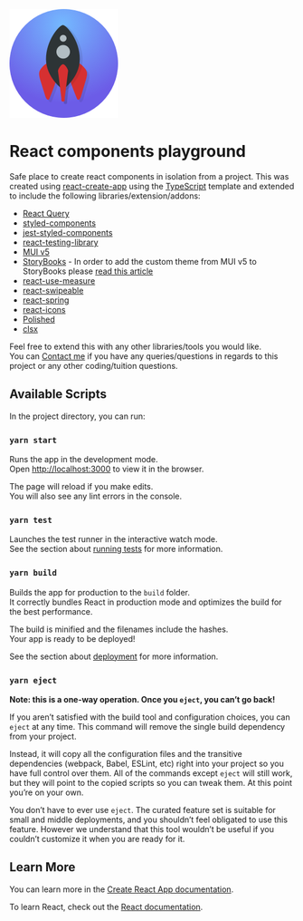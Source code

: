 ![logo](https://github.com/Mario-Duarte/React-Components-Playground/blob/master/public/logo192.png?raw=true)
# React components playground

Safe place to create react components in isolation from a project.
This was created using [react-create-app](https://create-react-app.dev) using the [TypeScript](https://create-react-app.dev/docs/adding-typescript/) template and extended to include the following libraries/extension/addons:
* [React Query](https://react-query.tanstack.com/overview)
* [styled-components](https://styled-components.com/)
* [jest-styled-components](https://github.com/styled-components/jest-styled-components)
* [react-testing-library](https://testing-library.com/docs/react-testing-library/intro/)
* [MUI v5](https://mui.com/getting-started/usage/)
* [StoryBooks](https://storybook.js.org/) - In order to add the custom theme from MUI v5 to StoryBooks please [read this article](https://pretagteam.com/question/how-to-theme-material-ui-inside-storybook)
* [react-use-measure](https://github.com/pmndrs/react-use-measure)
* [react-swipeable](https://github.com/FormidableLabs/react-swipeable)
* [react-spring](https://react-spring.io/)
* [react-icons](https://react-icons.github.io/react-icons/)
* [Polished](https://polished.js.org/)
* [clsx](https://github.com/lukeed/clsx)

Feel free to extend this with any other libraries/tools you would like.<br/>
You can [Contact me](https://twitter.com/MDesignsuk) if you have any queries/questions in regards to this project or any other coding/tuition questions.

## Available Scripts

In the project directory, you can run:

### `yarn start`

Runs the app in the development mode.\
Open [http://localhost:3000](http://localhost:3000) to view it in the browser.

The page will reload if you make edits.\
You will also see any lint errors in the console.

### `yarn test`

Launches the test runner in the interactive watch mode.\
See the section about [running tests](https://facebook.github.io/create-react-app/docs/running-tests) for more information.

### `yarn build`

Builds the app for production to the `build` folder.\
It correctly bundles React in production mode and optimizes the build for the best performance.

The build is minified and the filenames include the hashes.\
Your app is ready to be deployed!

See the section about [deployment](https://facebook.github.io/create-react-app/docs/deployment) for more information.

### `yarn eject`

**Note: this is a one-way operation. Once you `eject`, you can’t go back!**

If you aren’t satisfied with the build tool and configuration choices, you can `eject` at any time. This command will remove the single build dependency from your project.

Instead, it will copy all the configuration files and the transitive dependencies (webpack, Babel, ESLint, etc) right into your project so you have full control over them. All of the commands except `eject` will still work, but they will point to the copied scripts so you can tweak them. At this point you’re on your own.

You don’t have to ever use `eject`. The curated feature set is suitable for small and middle deployments, and you shouldn’t feel obligated to use this feature. However we understand that this tool wouldn’t be useful if you couldn’t customize it when you are ready for it.

## Learn More

You can learn more in the [Create React App documentation](https://facebook.github.io/create-react-app/docs/getting-started).

To learn React, check out the [React documentation](https://reactjs.org/).
